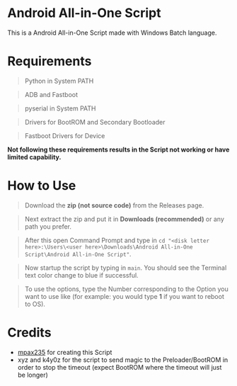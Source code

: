 # Android All-in-One Script
This is a Android All-in-One Script made with Windows Batch language.

# Requirements
> Python in System PATH

> ADB and Fastboot

> pyserial in System PATH

> Drivers for BootROM and Secondary Bootloader

> Fastboot Drivers for Device

**Not following these requirements results in the Script not working or have limited capability.**

# How to Use
> Download the **zip (not source code)** from the Releases page.

> Next extract the zip and put it in **Downloads (recommended)** or any path you prefer.

> After this open Command Prompt and type in `cd "<disk letter here>:\Users\<user here>\Downloads\Android All-in-One Script\Android All-in-One Script"`.

> Now startup the script by typing in `main`. You should see the Terminal text color change to blue if successful.

> To use the options, type the Number corresponding to the Option you want to use like (for example: you would type **1** if you want to reboot to OS).

# Credits
- [mpax235](https://github.com/mpax235) for creating this Script
- xyz and k4y0z for the script to send magic to the Preloader/BootROM in order to stop the timeout (expect BootROM where the timeout will just be longer)
